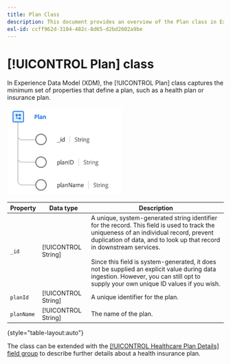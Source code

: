```yaml
---
title: Plan Class
description: This document provides an overview of the Plan class in Experience Data Model (XDM).
exl-id: ccff962d-3104-482c-8d65-d2bd2602a9be
---
```

# [!UICONTROL Plan] class

In Experience Data Model (XDM), the [!UICONTROL Plan] class captures the minimum set of properties that define a plan, such as a health plan or insurance plan.

![Class structure](../images/classes/plan.png)

| Property | Data type | Description |
| --- | --- | --- |
| `_id` | [!UICONTROL String] | A unique, system-generated string identifier for the record. This field is used to track the uniqueness of an individual record, prevent duplication of data, and to look up that record in downstream services.<br><br>Since this field is system-generated, it does not be supplied an explicit value during data ingestion. However, you can still opt to supply your own unique ID values if you wish. |
| `planId` | [!UICONTROL String] | A unique identifier for the plan. |
| `planName` | [!UICONTROL String] | The name of the plan. |

{style="table-layout:auto"}

The class can be extended with the [[!UICONTROL Healthcare Plan Details] field group](../field-groups/plan/healthcare-plan-details.md) to describe further details about a health insurance plan.
